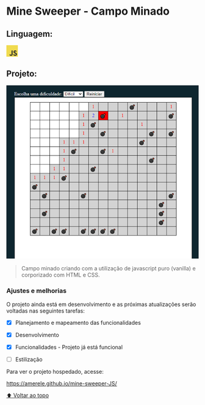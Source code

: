 # Mine Sweeper - Campo Minado



## Linguagem:
<code><img src="https://raw.githubusercontent.com/github/explore/80688e429a7d4ef2fca1e82350fe8e3517d3494d/topics/javascript/javascript.png" width=30px height=30px/></code>

## Projeto:
<img src="Minesweeper.png" alt="Minesweeper-example-image">

> Campo minado criando com a utilização de javascript puro (vanilla) e corporizado com HTML e CSS.

### Ajustes e melhorias

O projeto ainda está em desenvolvimento e as próximas atualizações serão voltadas nas seguintes tarefas:

- [x] Planejamento e mapeamento das funcionalidades
- [x] Desenvolvimento
- [x] Funcionalidades - Projeto já está funcional
- [ ] Estilização


Para ver o projeto hospedado, acesse:

https://amerele.github.io/mine-sweeper-JS/

[⬆ Voltar ao topo](#nome-do-projeto)<br>
